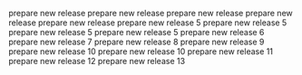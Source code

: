 prepare new release
prepare new release
prepare new release
prepare new release
prepare new release
prepare new release 5
prepare new release 5
prepare new release 5
prepare new release 5
prepare new release 6
prepare new release 7
prepare new release 8
prepare new release 9
prepare new release 10
prepare new release 10
prepare new release 11
prepare new release 12
prepare new release 13
